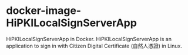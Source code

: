 # docker-image-HiPKILocalSignServerApp
HiPKILocalSignServerApp in Docker. HiPKILocalSignServerApp is an application to sign in with Citizen Digital Certificate (自然人憑證) in Linux.
